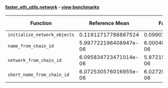#### [faster_eth_utils.network](https://github.com/BobTheBuidler/faster-eth-utils/blob/master/faster_eth_utils/network.py) - [view benchmarks](https://github.com/BobTheBuidler/faster-eth-utils/blob/master/benchmarks/test_network_benchmarks.py)

| Function | Reference Mean | Faster Mean | % Change | Speedup (%) | x Faster | Faster |
|----------|---------------|-------------|----------|-------------|----------|--------|
| `initialize_network_objects` | 0.11912717788887524 | 0.09907509387500113 | 16.83% | 20.24% | 1.20x | ✅ |
| `name_from_chain_id` | 5.997722196408947e-06 | 6.000407397639713e-06 | -0.04% | -0.04% | 1.00x | ❌ |
| `network_from_chain_id` | 6.095834723471014e-06 | 5.872157285411786e-06 | 3.67% | 3.81% | 1.04x | ✅ |
| `short_name_from_chain_id` | 6.072530576016955e-06 | 6.027202694779209e-06 | 0.75% | 0.75% | 1.01x | ✅ |
